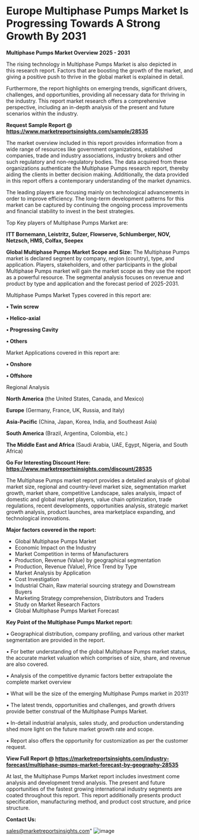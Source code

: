 # Europe Multiphase Pumps Market Is Progressing Towards A Strong Growth By 2031

<Strong> Multiphase Pumps Market Overview 2025 - 2031</strong>

The rising technology in Multiphase Pumps Market is also depicted in this research report. Factors that are boosting the growth of the market, and giving a positive push to thrive in the global market is explained in detail.

Furthermore, the report highlights on emerging trends, significant drivers, challenges, and opportunities, providing all necessary data for thriving in the industry. This report market research offers a comprehensive perspective, including an in-depth analysis of the present and future scenarios within the industry.

<strong>Request Sample Report @ <a href=https://www.marketreportsinsights.com/sample/28535>https://www.marketreportsinsights.com/sample/28535</a></strong>

The market overview included in this report provides information from a wide range of resources like government organizations, established companies, trade and industry associations, industry brokers and other such regulatory and non-regulatory bodies. The data acquired from these organizations authenticate the Multiphase Pumps research report, thereby aiding the clients in better decision making. Additionally, the data provided in this report offers a contemporary understanding of the market dynamics.

The leading players are focusing mainly on technological advancements in order to improve efficiency. The long-term development patterns for this market can be captured by continuing the ongoing process improvements and financial stability to invest in the best strategies.

Top Key players of Multiphase Pumps Market are:

<strong>ITT Bornemann, Leistritz, Sulzer, Flowserve, Schlumberger, NOV, Netzsch, HMS, Colfax, Seepex</strong>

<strong><b>Global Multiphase Pumps Market Scope and Size:</b></strong>
The Multiphase Pumps market is declared segment by company, region (country), type, and application. Players, stakeholders, and other participants in the global Multiphase Pumps market will gain the market scope as they use the report as a powerful resource. The segmental analysis focuses on revenue and product by type and application and the forecast period of 2025-2031.

Multiphase Pumps Market Types covered in this report are:

<strong>• Twin screw

• Helico-axial

• Progressing Cavity

• Others</strong>

Market Applications covered in this report are:

<strong>• Onshore

• Offshore</strong> 

Regional Analysis

<strong>North America</strong> (the United States, Canada, and Mexico)

<strong>Europe</strong> (Germany, France, UK, Russia, and Italy)

<strong>Asia-Pacific</strong> (China, Japan, Korea, India, and Southeast Asia)

<strong>South America</strong> (Brazil, Argentina, Colombia, etc.)

<strong>The Middle East and Africa</strong> (Saudi Arabia, UAE, Egypt, Nigeria, and South Africa)

<strong>Go For Interesting Discount Here: <a href=https://www.marketreportsinsights.com/discount/28535>https://www.marketreportsinsights.com/discount/28535</a></strong>

The Multiphase Pumps market report provides a detailed analysis of global market size, regional and country-level market size, segmentation market growth, market share, competitive Landscape, sales analysis, impact of domestic and global market players, value chain optimization, trade regulations, recent developments, opportunities analysis, strategic market growth analysis, product launches, area marketplace expanding, and technological innovations.

<strong><b>Major factors covered in the report:</b></strong>
<ul>
  <li>Global Multiphase Pumps Market </li>
  <li>Economic Impact on the Industry</li>
  <li>Market Competition in terms of Manufacturers</li>
  <li>Production, Revenue (Value) by geographical segmentation</li>
  <li>Production, Revenue (Value), Price Trend by Type</li>
  <li>Market Analysis by Application</li>
  <li>Cost Investigation</li>
  <li>Industrial Chain, Raw material sourcing strategy and Downstream Buyers</li>
  <li>Marketing Strategy comprehension, Distributors and Traders</li>
  <li>Study on Market Research Factors</li>
  <li>Global Multiphase Pumps Market Forecast</li>
</ul>

<strong><b>Key Point of the Multiphase Pumps Market report:</b></strong>

• Geographical distribution, company profiling, and various other market segmentation are provided in the report.

• For better understanding of the global Multiphase Pumps market status, the accurate market valuation which comprises of size, share, and revenue are also covered.

• Analysis of the competitive dynamic factors better extrapolate the complete market overview

• What will be the size of the emerging Multiphase Pumps market in 2031?

• The latest trends, opportunities and challenges, and growth drivers provide better construal of the Multiphase Pumps Market.

• In-detail industrial analysis, sales study, and production understanding shed more light on the future market growth rate and scope.

• Report also offers the opportunity for customization as per the customer request.

<strong><b>View Full Report @ <a href=https://marketreportsinsights.com/industry-forecast/multiphase-pumps-market-forecast-by-geography-28535>https://marketreportsinsights.com/industry-forecast/multiphase-pumps-market-forecast-by-geography-28535</a></b></strong>


At last, the Multiphase Pumps Market report includes investment come analysis and development trend analysis. The present and future opportunities of the fastest growing international industry segments are coated throughout this report. This report additionally presents product specification, manufacturing method, and product cost structure, and price structure.

<strong>Contact Us:</strong>

sales@marketreportsinsights.com"
![image](https://github.com/user-attachments/assets/8eaabe72-4f1e-4be2-897a-c766d6a8e771)
